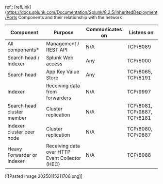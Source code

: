 ref.: [refLink](https://docs.splunk.com/Documentation/Splunk/8.2.5/InheritedDeployment/Ports
Components and their relationship with the network

| Component                  | Purpose                                        | Communicates on | Listens on                   |
| -------------------------- | ---------------------------------------------- | --------------- | ---------------------------- |
| All components*            | Management / REST API                          | N/A             | TCP/8089                     |
| Search head / Indexer      | Splunk Web access                              | Any             | TCP/8000                     |
| Search head                | App Key Value Store                            | Any             | TCP/8065, TCP/8191           |
| Indexer                    | Receiving data from forwarders                 | N/A             | TCP/9997                     |
| Search head cluster member | Cluster replication                            | N/A             | TCP/8081, TCP/9887, TCP/8181 |
| Indexer cluster peer node  | Cluster replication                            | N/A             | TCP/8080, TCP/9887           |
| Heavy Forwarder or Indexer | Receiving data over HTTP Event Collector (HEC) | N/A             | TCP/8088                     |
![[Pasted image 20250115211706.png]]